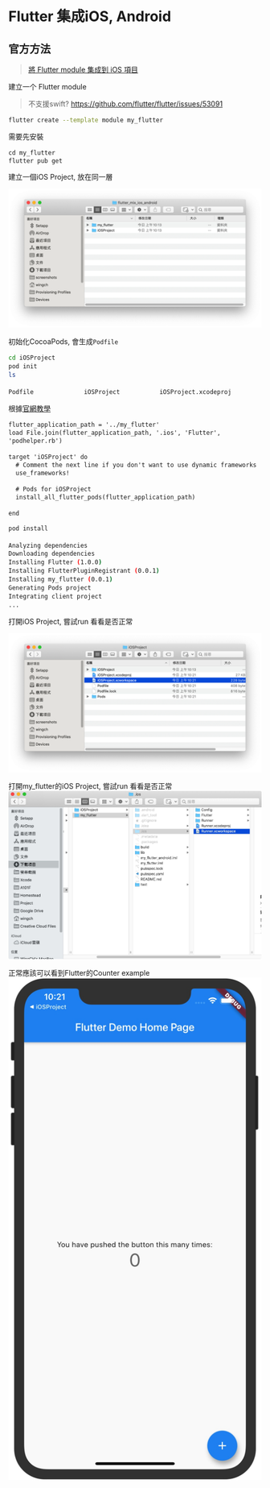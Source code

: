 # Flutter 集成iOS, Android

## 官方方法

> [將 Flutter module 集成到 iOS 項目](https://flutter.cn/docs/development/add-to-app/ios/project-setup)

建立一个 Flutter module
> 不支援swift? https://github.com/flutter/flutter/issues/53091

```bash
flutter create --template module my_flutter
```

需要先安裝
```
cd my_flutter
flutter pub get 
```

建立一個iOS Project, 放在同一層

![image-20200323101714947](./media/image-20200323101714947.png)

初始化CocoaPods, 會生成`Podfile`

```bash
cd iOSProject
pod init
ls

Podfile              iOSProject           iOSProject.xcodeproj
```



根據[官網教學](https://flutter.cn/docs/development/add-to-app/ios/project-setup#option-a---embed-with-cocoapods-and-the-flutter-sdk)

```
flutter_application_path = '../my_flutter'
load File.join(flutter_application_path, '.ios', 'Flutter', 'podhelper.rb')

target 'iOSProject' do
  # Comment the next line if you don't want to use dynamic frameworks
  use_frameworks!

  # Pods for iOSProject
  install_all_flutter_pods(flutter_application_path)

end
```

```bash
pod install

Analyzing dependencies
Downloading dependencies
Installing Flutter (1.0.0)
Installing FlutterPluginRegistrant (0.0.1)
Installing my_flutter (0.0.1)
Generating Pods project
Integrating client project
...
```

打開iOS Project, 嘗試run 看看是否正常

![image-20200323102258880](./media/image-20200323102258880.png)

打開my_flutter的iOS Project, 嘗試run 看看是否正常
![-w857](./media/15849732302398.jpg)

正常應該可以看到Flutter的Counter example
![-w443](./media/15849733103915.jpg)
